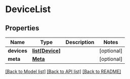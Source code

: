 # DeviceList


## Properties
Name | Type | Description | Notes
------------ | ------------- | ------------- | -------------
**devices** | [**list[Device]**](Device.md) |  | [optional] 
**meta** | [**Meta**](Meta.md) |  | [optional] 

[[Back to Model list]](../README.md#documentation-for-models) [[Back to API list]](../README.md#documentation-for-api-endpoints) [[Back to README]](../README.md)


